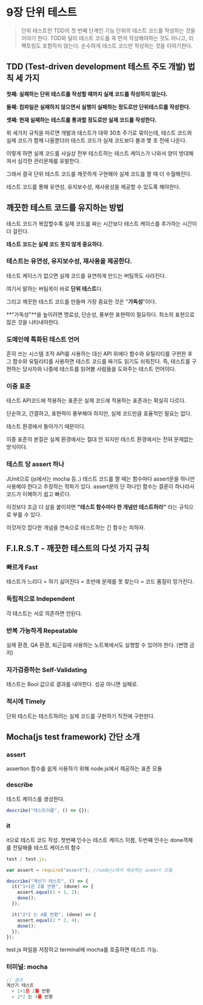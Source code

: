 # 9장 단위 테스트

> 단위 테스트란 TDD의 첫 번째 단계인 기능 단위의 테스트 코드를 작성하는 것을 이야기 한다. TDD와 달리 테스트 코드를 꼭 먼저 작성해야하는 것도 아니고, 리펙토링도 포함하지 않는다. 순수하게 테스트 코드만 작성하는 것을 이야기한다.

## TDD (Test-driven development 테스트 주도 개발) 법칙 세 가지

**첫째: 실패하는 단위 테스트를 작성할 때까지 실제 코드를 작성하지 않는다.**

**둘째: 컴파일은 실패하지 않으면서 실행이 실패하는 정도로만 단위테스트를 작성한다.**

**셋째: 현재 실패하는 테스트를 통과할 정도로만 실제 코드를 작성한다.**

위 세가지 규칙을 따르면 개발과 테스트가 대략 30초 주기로 묶이는데, 테스트 코드와 실제 코드가 함께 나올뿐더러 테스트 코드가 실제 코드보다 불과 몇 초 전에 나온다.

이렇게 하면 실제 코드를 사실상 전부 테스트하는 테스트 케이스가 나와서 양이 방대해져서 심각한 관리문제를 유발한다.

그래서 결국 단위 테스트 코드를 깨끗하게 구현해야 실제 코드를 짤 때 더 수월해진다.

테스트 코드를 통해 유연성, 유지보수성, 재사용성을 제공할 수 있도록 해야한다.

## 깨끗한 테스트 코드를 유지하는 방법

테스트 코드가 복잡할수록 실제 코드를 짜는 시간보다 테스트 케이스를 추가하는 시간이 더 걸린다.

**테스트 코드는 실제 코드 못지 않게 중요하다.**

### 테스트는 유연성, 유지보수성, 재사용을 제공한다.

테스트 케이스가 없으면 실제 코드를 유연하게 만드는 버팀목도 사라진다.

여기서 말하는 버팀목이 바로 **단위 테스트**다.

그리고 깨끗한 테스트 코드를 만들며 가장 중요한 것은 "**가독성**"이다.

**"가독성"**을 높이려면 명료성, 단순성, 풍부한 표현력이 필요하다. 최소의 표현으로 많은 것을 나타내야한다.

### 도메인에 특화된 테스트 언어

흔히 쓰는 시스템 조작 API를 사용하는 대신 API 위에다 함수와 유틸리티를 구현한 후 그 함수와 유틸리티를 사용하면 테스트 코드를 짜기도 읽기도 쉬워진다. 즉, 테스트를 구현하는 당사자와 나중에 테스트를 읽어볼 사람들을 도와주는 테스트 언어이다.

### 이중 표준

테스트 API코드에 적용하는 표준은 실제 코드에 적용하는 표준과는 확실히 다르다.

단순하고, 간결하고, 표현력이 풍부해야 하지만, 실제 코드만큼 효율적인 필요는 없다.

테스트 환경에서 돌아가기 때문이다.

이중 표준의 본질은 실제 환경에서는 절대 안 되지만 테스트 환경에서는 전혀 문제없는 방식이다.

### 테스트 당 assert 하나

JUnit으로 (js에서는 mocha 등..) 테스트 코드를 짤 때는 함수마다 assert문을 하나만 사용해야 한다고 주장하는 학파가 있다. assert문의 단 하나인 함수는 결론이 하나라서 코드가 이해하기 쉽고 빠르다.

이것보다 조금 더 살을 붙이자면 **"테스트 함수마다 한 개념만 테스트하라"** 라는 규칙으로 부를 수 있다.

이것저것 잡다한 개념을 연속으로 테스트하는 긴 함수는 피하자.

## F.I.R.S.T - 깨끗한 테스트의 다섯 가지 규칙

### 빠르게 Fast

테스트가 느리다 = 하기 싫어진다 = 초반에 문제를 못 찾는다 = 코드 품질이 망가진다.

### 독립적으로 Independent

각 테스트는 서로 의존하면 안된다.

### 반복 가능하게 Repeatable

실제 환경, QA 환경, 퇴근길에 사용하는 노트북에서도 실행할 수 있어야 한다. (변명 금지)

### 자가검증하는 Self-Validating

테스트는 Bool 값으로 결과를 내야한다. 성공 아니면 실패로.

### 적시에 Timely

단위 테스트는 테스트하려는 실제 코드를 구현하기 직전에 구현한다.

## Mocha(js test framework) 간단 소개

### assert

assertion 함수를 쉽게 사용하기 위해 node.js에서 제공하는 표준 모듈

### describe

테스트 케이스를 생성한다.

```jsx
describe("테스트이름", () => {});
```

### it

it으로 테스트 코드 작성. 첫번째 인수는 테스트 케이스 이름, 두번째 인수는 done객체를 전달해줄 테스트 케이스의 함수

```jsx
test / test.js;

var assert = require("assert"); //nodejs에서 제공하는 aseert 모듈

describe("계산기 테스트", () => {
  it("1+1은 2를 반환", (done) => {
    assert.equal(1 + 1, 2);
    done();
  });

  it("2*2 는 4를 반환", (done) => {
    assert.equal(2 * 2, 4);
    done();
  });
});
```

test.js 파일을 저장하고 terminal에 mocha를 호출하면 테스트 가능.

### 터미널: mocha

```jsx
// 결과
계산기 테스트
  ✓ 1+1은 2를 반환
  ✓ 2*2 는 4를 반환
```

